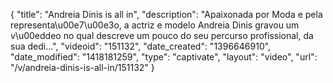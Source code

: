 {
    "title": "Andreia Dinis is all in",
    "description": "Apaixonada por Moda e pela representa\u00e7\u00e3o, a actriz e modelo Andreia Dinis gravou um v\u00eddeo no qual descreve um pouco do seu percurso profissional, da sua dedi...",
    "videoid": "151132",
    "date_created": "1396646910",
    "date_modified": "1418181259",
    "type": "captivate",
    "layout": "video",
    "url": "\/v\/andreia-dinis-is-all-in\/151132"
}